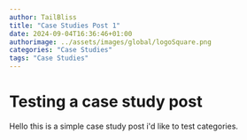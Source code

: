 ```yaml
---
author: TailBliss
title: "Case Studies Post 1"
date: 2024-09-04T16:36:46+01:00
authorimage: ../assets/images/global/logoSquare.png
categories: "Case Studies"
tags: "Case Studies"
---
```


# Testing a case study post
Hello this is a simple case study post i'd like to test categories.